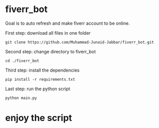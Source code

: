 # fiverr_bot
Goal is to  auto refresh and make fiverr account to be online.

First step:
download all files in one folder
```console
git clone https://github.com/Muhammad-Junaid-Jabbar/fiverr_bot.git
```
Second step:
change directory to fiverr_bot
```
cd ./fiverr_bot
```
Third step:
install the dependencies
```console
pip install -r requirements.txt
```
Last step:
run the python script
```console
python main.py
```
# enjoy the script
